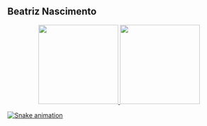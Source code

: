 ## Beatriz Nascimento

<div align="center">
  <a href="https://github.com/Beatrizvn">
  <img height="180em" src="https://github-readme-stats.vercel.app/api?username=Beatrizvn&show_icons=true&theme=dracula&include_all_commits=true&count_private=true"/>
  <img height="180em" src="https://github-readme-stats.vercel.app/api/top-langs/?username=Beatrizvn&layout=compact&langs_count=7&theme=dracula"/>
</div>

 <div> 
 
  ![Snake animation](https://github.com/Beatrizvn/Beatrizvn/blob/output/github-contribution-grid-snake.svg)
 
</div>
